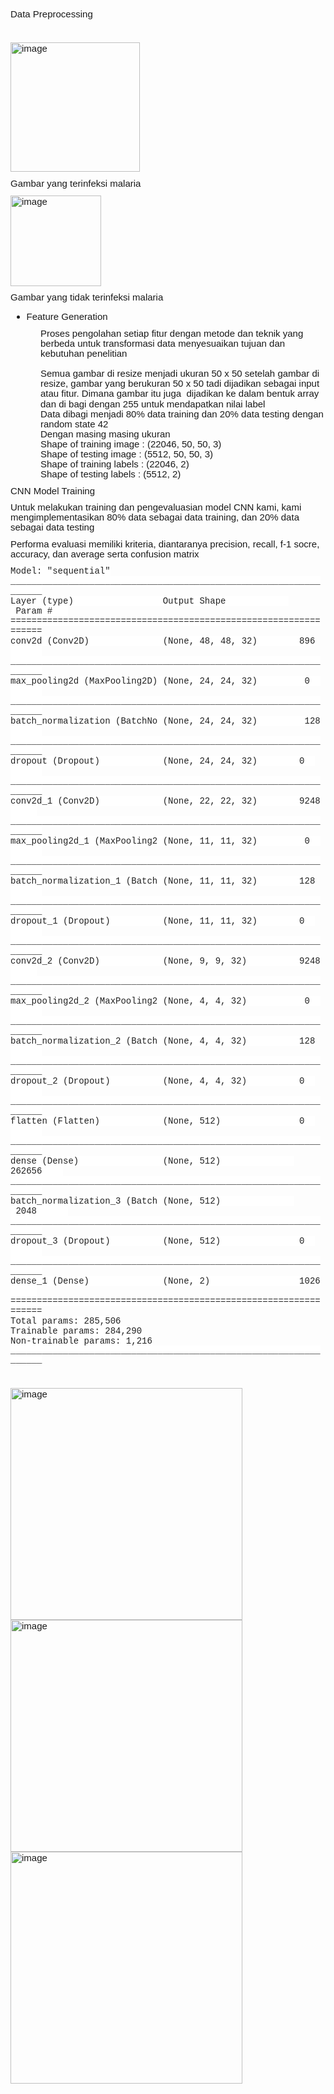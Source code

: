 <p style='margin-top:0in;margin-right:0in;margin-bottom:8.0pt;margin-left:0in;line-height:107%;font-size:15px;font-family:"Calibri",sans-serif;'>Data Preprocessing&nbsp;</p>
<p style='margin-top:0in;margin-right:0in;margin-bottom:8.0pt;margin-left:0in;line-height:107%;font-size:15px;font-family:"Calibri",sans-serif;'>&nbsp;</p>
<p style='margin-top:0in;margin-right:0in;margin-bottom:8.0pt;margin-left:0in;line-height:107%;font-size:15px;font-family:"Calibri",sans-serif;'><img width="207" src="Foto Github/1.png" alt="image"></p>
<p style='margin-top:0in;margin-right:0in;margin-bottom:8.0pt;margin-left:0in;line-height:107%;font-size:15px;font-family:"Calibri",sans-serif;'>Gambar yang terinfeksi malaria</p>
<p style='margin-top:0in;margin-right:0in;margin-bottom:8.0pt;margin-left:0in;line-height:107%;font-size:15px;font-family:"Calibri",sans-serif;'><img width="145" src="Foto G" alt="image"></p>
<p style='margin-top:0in;margin-right:0in;margin-bottom:8.0pt;margin-left:0in;line-height:107%;font-size:15px;font-family:"Calibri",sans-serif;'>Gambar yang tidak terinfeksi malaria</p>
<div style='margin-top:0in;margin-right:0in;margin-bottom:8.0pt;margin-left:0in;line-height:107%;font-size:15px;font-family:"Calibri",sans-serif;'>
    <ul style="margin-bottom:0in;list-style-type: disc;">
        <li style='margin-top:0in;margin-right:0in;margin-bottom:8.0pt;margin-left:0in;line-height:107%;font-size:15px;font-family:"Calibri",sans-serif;'>Feature Generation&nbsp;</li>
    </ul>
</div>
<p style='margin-top:0in;margin-right:0in;margin-bottom:.0001pt;margin-left:.5in;line-height:107%;font-size:15px;font-family:"Calibri",sans-serif;'>Proses pengolahan setiap fitur dengan metode dan teknik yang berbeda untuk transformasi data menyesuaikan tujuan dan kebutuhan penelitian</p>
<p style='margin-top:0in;margin-right:0in;margin-bottom:.0001pt;margin-left:.5in;line-height:107%;font-size:15px;font-family:"Calibri",sans-serif;'>&nbsp;</p>
<p style='margin-top:0in;margin-right:0in;margin-bottom:.0001pt;margin-left:.5in;line-height:107%;font-size:15px;font-family:"Calibri",sans-serif;'>Semua gambar di resize menjadi ukuran 50 x 50 setelah gambar di resize, gambar yang berukuran 50 x 50 tadi dijadikan sebagai input atau fitur. Dimana gambar itu juga &nbsp;dijadikan ke dalam bentuk array dan di bagi dengan 255 untuk mendapatkan nilai label&nbsp;</p>
<p style='margin-top:0in;margin-right:0in;margin-bottom:.0001pt;margin-left:.5in;line-height:107%;font-size:15px;font-family:"Calibri",sans-serif;'>Data dibagi menjadi 80% data training dan 20% data testing dengan random state 42</p>
<p style='margin-top:0in;margin-right:0in;margin-bottom:.0001pt;margin-left:.5in;line-height:107%;font-size:15px;font-family:"Calibri",sans-serif;'>Dengan masing masing ukuran&nbsp;</p>
<p style='margin-top:0in;margin-right:0in;margin-bottom:.0001pt;margin-left:.5in;line-height:107%;font-size:15px;font-family:"Calibri",sans-serif;'>Shape of training image : (22046, 50, 50, 3)</p>
<p style='margin-top:0in;margin-right:0in;margin-bottom:.0001pt;margin-left:.5in;line-height:107%;font-size:15px;font-family:"Calibri",sans-serif;'>Shape of testing image : (5512, 50, 50, 3)</p>
<p style='margin-top:0in;margin-right:0in;margin-bottom:.0001pt;margin-left:.5in;line-height:107%;font-size:15px;font-family:"Calibri",sans-serif;'>Shape of training labels : (22046, 2)</p>
<p style='margin-top:0in;margin-right:0in;margin-bottom:8.0pt;margin-left:.5in;line-height:107%;font-size:15px;font-family:"Calibri",sans-serif;'>Shape of testing labels : (5512, 2)</p>
<p style='margin-top:0in;margin-right:0in;margin-bottom:8.0pt;margin-left:0in;line-height:107%;font-size:15px;font-family:"Calibri",sans-serif;'>CNN Model Training</p>
<p style='margin-top:0in;margin-right:0in;margin-bottom:8.0pt;margin-left:0in;line-height:107%;font-size:15px;font-family:"Calibri",sans-serif;'>Untuk melakukan training dan pengevaluasian model CNN kami, kami mengimplementasikan 80% data sebagai data training, dan 20% data sebagai data testing</p>
<p style='margin-top:0in;margin-right:0in;margin-bottom:8.0pt;margin-left:0in;line-height:107%;font-size:15px;font-family:"Calibri",sans-serif;'>Performa evaluasi memiliki kriteria, diantaranya precision, recall, f-1 socre, accuracy, dan average serta confusion matrix</p>
<p style='margin-top:0in;margin-right:0in;margin-bottom:.0001pt;margin-left:0in;line-height:normal;font-size:15px;font-family:"Calibri",sans-serif;'><span style='font-size:14px;font-family:"Courier New";color:#212121;background:white;'>Model: &quot;sequential&quot;</span></p>
<p style='margin-top:0in;margin-right:0in;margin-bottom:.0001pt;margin-left:0in;line-height:normal;font-size:15px;font-family:"Calibri",sans-serif;'><span style='font-size:14px;font-family:"Courier New";color:#212121;background:white;'>_________________________________________________________________</span></p>
<p style='margin-top:0in;margin-right:0in;margin-bottom:.0001pt;margin-left:0in;line-height:normal;font-size:15px;font-family:"Calibri",sans-serif;'><span style='font-size:14px;font-family:"Courier New";color:#212121;background:white;'>Layer (type) &nbsp; &nbsp; &nbsp; &nbsp; &nbsp; &nbsp; &nbsp; &nbsp; Output Shape &nbsp; &nbsp; &nbsp; &nbsp; &nbsp; &nbsp; &nbsp;Param # &nbsp;&nbsp;</span></p>
<p style='margin-top:0in;margin-right:0in;margin-bottom:.0001pt;margin-left:0in;line-height:normal;font-size:15px;font-family:"Calibri",sans-serif;'><span style='font-size:14px;font-family:"Courier New";color:#212121;background:white;'>=================================================================</span></p>
<p style='margin-top:0in;margin-right:0in;margin-bottom:.0001pt;margin-left:0in;line-height:normal;font-size:15px;font-family:"Calibri",sans-serif;'><span style='font-size:14px;font-family:"Courier New";color:#212121;background:white;'>conv2d (Conv2D) &nbsp; &nbsp; &nbsp; &nbsp; &nbsp; &nbsp; &nbsp;(None, 48, 48, 32) &nbsp; &nbsp; &nbsp; &nbsp;896 &nbsp; &nbsp; &nbsp;&nbsp;</span></p>
<p style='margin-top:0in;margin-right:0in;margin-bottom:.0001pt;margin-left:0in;line-height:normal;font-size:15px;font-family:"Calibri",sans-serif;'><span style='font-size:14px;font-family:"Courier New";color:#212121;background:white;'>_________________________________________________________________</span></p>
<p style='margin-top:0in;margin-right:0in;margin-bottom:.0001pt;margin-left:0in;line-height:normal;font-size:15px;font-family:"Calibri",sans-serif;'><span style='font-size:14px;font-family:"Courier New";color:#212121;background:white;'>max_pooling2d (MaxPooling2D) (None, 24, 24, 32) &nbsp; &nbsp; &nbsp; &nbsp; 0 &nbsp; &nbsp; &nbsp; &nbsp;&nbsp;</span></p>
<p style='margin-top:0in;margin-right:0in;margin-bottom:.0001pt;margin-left:0in;line-height:normal;font-size:15px;font-family:"Calibri",sans-serif;'><span style='font-size:14px;font-family:"Courier New";color:#212121;background:white;'>_________________________________________________________________</span></p>
<p style='margin-top:0in;margin-right:0in;margin-bottom:.0001pt;margin-left:0in;line-height:normal;font-size:15px;font-family:"Calibri",sans-serif;'><span style='font-size:14px;font-family:"Courier New";color:#212121;background:white;'>batch_normalization (BatchNo (None, 24, 24, 32) &nbsp; &nbsp; &nbsp; &nbsp; 128 &nbsp; &nbsp; &nbsp;&nbsp;</span></p>
<p style='margin-top:0in;margin-right:0in;margin-bottom:.0001pt;margin-left:0in;line-height:normal;font-size:15px;font-family:"Calibri",sans-serif;'><span style='font-size:14px;font-family:"Courier New";color:#212121;background:white;'>_________________________________________________________________</span></p>
<p style='margin-top:0in;margin-right:0in;margin-bottom:.0001pt;margin-left:0in;line-height:normal;font-size:15px;font-family:"Calibri",sans-serif;'><span style='font-size:14px;font-family:"Courier New";color:#212121;background:white;'>dropout (Dropout) &nbsp; &nbsp; &nbsp; &nbsp; &nbsp; &nbsp;(None, 24, 24, 32) &nbsp; &nbsp; &nbsp; &nbsp;0 &nbsp; &nbsp; &nbsp; &nbsp;&nbsp;</span></p>
<p style='margin-top:0in;margin-right:0in;margin-bottom:.0001pt;margin-left:0in;line-height:normal;font-size:15px;font-family:"Calibri",sans-serif;'><span style='font-size:14px;font-family:"Courier New";color:#212121;background:white;'>_________________________________________________________________</span></p>
<p style='margin-top:0in;margin-right:0in;margin-bottom:.0001pt;margin-left:0in;line-height:normal;font-size:15px;font-family:"Calibri",sans-serif;'><span style='font-size:14px;font-family:"Courier New";color:#212121;background:white;'>conv2d_1 (Conv2D) &nbsp; &nbsp; &nbsp; &nbsp; &nbsp; &nbsp;(None, 22, 22, 32) &nbsp; &nbsp; &nbsp; &nbsp;9248 &nbsp; &nbsp; &nbsp;</span></p>
<p style='margin-top:0in;margin-right:0in;margin-bottom:.0001pt;margin-left:0in;line-height:normal;font-size:15px;font-family:"Calibri",sans-serif;'><span style='font-size:14px;font-family:"Courier New";color:#212121;background:white;'>_________________________________________________________________</span></p>
<p style='margin-top:0in;margin-right:0in;margin-bottom:.0001pt;margin-left:0in;line-height:normal;font-size:15px;font-family:"Calibri",sans-serif;'><span style='font-size:14px;font-family:"Courier New";color:#212121;background:white;'>max_pooling2d_1 (MaxPooling2 (None, 11, 11, 32) &nbsp; &nbsp; &nbsp; &nbsp; 0 &nbsp; &nbsp; &nbsp; &nbsp;&nbsp;</span></p>
<p style='margin-top:0in;margin-right:0in;margin-bottom:.0001pt;margin-left:0in;line-height:normal;font-size:15px;font-family:"Calibri",sans-serif;'><span style='font-size:14px;font-family:"Courier New";color:#212121;background:white;'>_________________________________________________________________</span></p>
<p style='margin-top:0in;margin-right:0in;margin-bottom:.0001pt;margin-left:0in;line-height:normal;font-size:15px;font-family:"Calibri",sans-serif;'><span style='font-size:14px;font-family:"Courier New";color:#212121;background:white;'>batch_normalization_1 (Batch (None, 11, 11, 32) &nbsp; &nbsp; &nbsp; &nbsp;128 &nbsp; &nbsp; &nbsp;&nbsp;</span></p>
<p style='margin-top:0in;margin-right:0in;margin-bottom:.0001pt;margin-left:0in;line-height:normal;font-size:15px;font-family:"Calibri",sans-serif;'><span style='font-size:14px;font-family:"Courier New";color:#212121;background:white;'>_________________________________________________________________</span></p>
<p style='margin-top:0in;margin-right:0in;margin-bottom:.0001pt;margin-left:0in;line-height:normal;font-size:15px;font-family:"Calibri",sans-serif;'><span style='font-size:14px;font-family:"Courier New";color:#212121;background:white;'>dropout_1 (Dropout) &nbsp; &nbsp; &nbsp; &nbsp; &nbsp;(None, 11, 11, 32) &nbsp; &nbsp; &nbsp; &nbsp;0 &nbsp; &nbsp; &nbsp; &nbsp;&nbsp;</span></p>
<p style='margin-top:0in;margin-right:0in;margin-bottom:.0001pt;margin-left:0in;line-height:normal;font-size:15px;font-family:"Calibri",sans-serif;'><span style='font-size:14px;font-family:"Courier New";color:#212121;background:white;'>_________________________________________________________________</span></p>
<p style='margin-top:0in;margin-right:0in;margin-bottom:.0001pt;margin-left:0in;line-height:normal;font-size:15px;font-family:"Calibri",sans-serif;'><span style='font-size:14px;font-family:"Courier New";color:#212121;background:white;'>conv2d_2 (Conv2D) &nbsp; &nbsp; &nbsp; &nbsp; &nbsp; &nbsp;(None, 9, 9, 32) &nbsp; &nbsp; &nbsp; &nbsp; &nbsp;9248 &nbsp; &nbsp; &nbsp;</span></p>
<p style='margin-top:0in;margin-right:0in;margin-bottom:.0001pt;margin-left:0in;line-height:normal;font-size:15px;font-family:"Calibri",sans-serif;'><span style='font-size:14px;font-family:"Courier New";color:#212121;background:white;'>_________________________________________________________________</span></p>
<p style='margin-top:0in;margin-right:0in;margin-bottom:.0001pt;margin-left:0in;line-height:normal;font-size:15px;font-family:"Calibri",sans-serif;'><span style='font-size:14px;font-family:"Courier New";color:#212121;background:white;'>max_pooling2d_2 (MaxPooling2 (None, 4, 4, 32) &nbsp; &nbsp; &nbsp; &nbsp; &nbsp; 0 &nbsp; &nbsp; &nbsp; &nbsp;&nbsp;</span></p>
<p style='margin-top:0in;margin-right:0in;margin-bottom:.0001pt;margin-left:0in;line-height:normal;font-size:15px;font-family:"Calibri",sans-serif;'><span style='font-size:14px;font-family:"Courier New";color:#212121;background:white;'>_________________________________________________________________</span></p>
<p style='margin-top:0in;margin-right:0in;margin-bottom:.0001pt;margin-left:0in;line-height:normal;font-size:15px;font-family:"Calibri",sans-serif;'><span style='font-size:14px;font-family:"Courier New";color:#212121;background:white;'>batch_normalization_2 (Batch (None, 4, 4, 32) &nbsp; &nbsp; &nbsp; &nbsp; &nbsp;128 &nbsp; &nbsp; &nbsp;&nbsp;</span></p>
<p style='margin-top:0in;margin-right:0in;margin-bottom:.0001pt;margin-left:0in;line-height:normal;font-size:15px;font-family:"Calibri",sans-serif;'><span style='font-size:14px;font-family:"Courier New";color:#212121;background:white;'>_________________________________________________________________</span></p>
<p style='margin-top:0in;margin-right:0in;margin-bottom:.0001pt;margin-left:0in;line-height:normal;font-size:15px;font-family:"Calibri",sans-serif;'><span style='font-size:14px;font-family:"Courier New";color:#212121;background:white;'>dropout_2 (Dropout) &nbsp; &nbsp; &nbsp; &nbsp; &nbsp;(None, 4, 4, 32) &nbsp; &nbsp; &nbsp; &nbsp; &nbsp;0 &nbsp; &nbsp; &nbsp; &nbsp;&nbsp;</span></p>
<p style='margin-top:0in;margin-right:0in;margin-bottom:.0001pt;margin-left:0in;line-height:normal;font-size:15px;font-family:"Calibri",sans-serif;'><span style='font-size:14px;font-family:"Courier New";color:#212121;background:white;'>_________________________________________________________________</span></p>
<p style='margin-top:0in;margin-right:0in;margin-bottom:.0001pt;margin-left:0in;line-height:normal;font-size:15px;font-family:"Calibri",sans-serif;'><span style='font-size:14px;font-family:"Courier New";color:#212121;background:white;'>flatten (Flatten) &nbsp; &nbsp; &nbsp; &nbsp; &nbsp; &nbsp;(None, 512) &nbsp; &nbsp; &nbsp; &nbsp; &nbsp; &nbsp; &nbsp; 0 &nbsp; &nbsp; &nbsp; &nbsp;&nbsp;</span></p>
<p style='margin-top:0in;margin-right:0in;margin-bottom:.0001pt;margin-left:0in;line-height:normal;font-size:15px;font-family:"Calibri",sans-serif;'><span style='font-size:14px;font-family:"Courier New";color:#212121;background:white;'>_________________________________________________________________</span></p>
<p style='margin-top:0in;margin-right:0in;margin-bottom:.0001pt;margin-left:0in;line-height:normal;font-size:15px;font-family:"Calibri",sans-serif;'><span style='font-size:14px;font-family:"Courier New";color:#212121;background:white;'>dense (Dense) &nbsp; &nbsp; &nbsp; &nbsp; &nbsp; &nbsp; &nbsp; &nbsp;(None, 512) &nbsp; &nbsp; &nbsp; &nbsp; &nbsp; &nbsp; &nbsp; 262656 &nbsp; &nbsp;</span></p>
<p style='margin-top:0in;margin-right:0in;margin-bottom:.0001pt;margin-left:0in;line-height:normal;font-size:15px;font-family:"Calibri",sans-serif;'><span style='font-size:14px;font-family:"Courier New";color:#212121;background:white;'>_________________________________________________________________</span></p>
<p style='margin-top:0in;margin-right:0in;margin-bottom:.0001pt;margin-left:0in;line-height:normal;font-size:15px;font-family:"Calibri",sans-serif;'><span style='font-size:14px;font-family:"Courier New";color:#212121;background:white;'>batch_normalization_3 (Batch (None, 512) &nbsp; &nbsp; &nbsp; &nbsp; &nbsp; &nbsp; &nbsp; &nbsp;2048 &nbsp; &nbsp; &nbsp;</span></p>
<p style='margin-top:0in;margin-right:0in;margin-bottom:.0001pt;margin-left:0in;line-height:normal;font-size:15px;font-family:"Calibri",sans-serif;'><span style='font-size:14px;font-family:"Courier New";color:#212121;background:white;'>_________________________________________________________________</span></p>
<p style='margin-top:0in;margin-right:0in;margin-bottom:.0001pt;margin-left:0in;line-height:normal;font-size:15px;font-family:"Calibri",sans-serif;'><span style='font-size:14px;font-family:"Courier New";color:#212121;background:white;'>dropout_3 (Dropout) &nbsp; &nbsp; &nbsp; &nbsp; &nbsp;(None, 512) &nbsp; &nbsp; &nbsp; &nbsp; &nbsp; &nbsp; &nbsp; 0 &nbsp; &nbsp; &nbsp; &nbsp;&nbsp;</span></p>
<p style='margin-top:0in;margin-right:0in;margin-bottom:.0001pt;margin-left:0in;line-height:normal;font-size:15px;font-family:"Calibri",sans-serif;'><span style='font-size:14px;font-family:"Courier New";color:#212121;background:white;'>_________________________________________________________________</span></p>
<p style='margin-top:0in;margin-right:0in;margin-bottom:.0001pt;margin-left:0in;line-height:normal;font-size:15px;font-family:"Calibri",sans-serif;'><span style='font-size:14px;font-family:"Courier New";color:#212121;background:white;'>dense_1 (Dense) &nbsp; &nbsp; &nbsp; &nbsp; &nbsp; &nbsp; &nbsp;(None, 2) &nbsp; &nbsp; &nbsp; &nbsp; &nbsp; &nbsp; &nbsp; &nbsp; 1026 &nbsp; &nbsp; &nbsp;</span></p>
<p style='margin-top:0in;margin-right:0in;margin-bottom:.0001pt;margin-left:0in;line-height:normal;font-size:15px;font-family:"Calibri",sans-serif;'><span style='font-size:14px;font-family:"Courier New";color:#212121;background:white;'>=================================================================</span></p>
<p style='margin-top:0in;margin-right:0in;margin-bottom:.0001pt;margin-left:0in;line-height:normal;font-size:15px;font-family:"Calibri",sans-serif;'><span style='font-size:14px;font-family:"Courier New";color:#212121;background:white;'>Total params: 285,506</span></p>
<p style='margin-top:0in;margin-right:0in;margin-bottom:.0001pt;margin-left:0in;line-height:normal;font-size:15px;font-family:"Calibri",sans-serif;'><span style='font-size:14px;font-family:"Courier New";color:#212121;background:white;'>Trainable params: 284,290</span></p>
<p style='margin-top:0in;margin-right:0in;margin-bottom:.0001pt;margin-left:0in;line-height:normal;font-size:15px;font-family:"Calibri",sans-serif;'><span style='font-size:14px;font-family:"Courier New";color:#212121;background:white;'>Non-trainable params: 1,216</span></p>
<p style='margin-top:0in;margin-right:0in;margin-bottom:8.0pt;margin-left:0in;line-height:107%;font-size:15px;font-family:"Calibri",sans-serif;'><span style='font-size:14px;line-height:107%;font-family:"Courier New";color:#212121;background:white;'>_________________________________________________________________</span></p>
<p style='margin-top:0in;margin-right:0in;margin-bottom:8.0pt;margin-left:0in;line-height:107%;font-size:15px;font-family:"Calibri",sans-serif;'>&nbsp;</p>
<p style='margin-top:0in;margin-right:0in;margin-bottom:8.0pt;margin-left:0in;line-height:107%;font-size:15px;font-family:"Calibri",sans-serif;'><img width="371" src="Foto Github/3.png" alt="image"><img width="371" src="Foto Github/4.png" alt="image"><img width="371" src="Foto Github/5.png" alt="image"></p>
